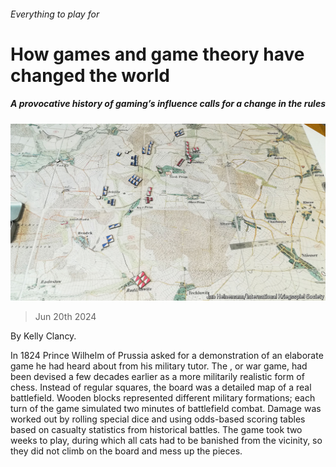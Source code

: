 ###### Everything to play for

# How games and game theory have changed the world 

##### A provocative history of gaming’s influence calls for a change in the rules 

![image](images/20240622_CUP003.jpg) 

> Jun 20th 2024 

By Kelly Clancy. 

In 1824 Prince Wilhelm of Prussia asked for a demonstration of an elaborate game he had heard about from his military tutor. The , or war game, had been devised a few decades earlier as a more militarily realistic form of chess. Instead of regular squares, the board was a detailed map of a real battlefield. Wooden blocks represented different military formations; each turn of the game simulated two minutes of battlefield combat. Damage was worked out by rolling special dice and using odds-based scoring tables based on casualty statistics from historical battles. The game took two weeks to play, during which all cats had to be banished from the vicinity, so they did not climb on the board and mess up the pieces. 

